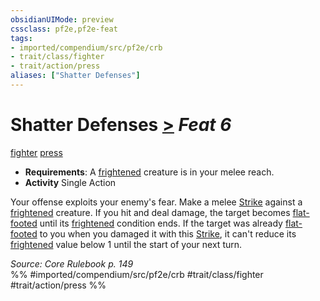 ```yaml
---
obsidianUIMode: preview
cssclass: pf2e,pf2e-feat
tags:
- imported/compendium/src/pf2e/crb
- trait/class/fighter
- trait/action/press
aliases: ["Shatter Defenses"]
---
```

# Shatter Defenses  [>](chapter-9-playing-the-game.md#Actions "Single Action") *Feat 6*  
[fighter](rules/traits/fighter.md)  [press](press.md)  

- **Requirements**: A [frightened](conditions.md#Frightened) creature is in your melee reach.
- **Activity** Single Action

Your offense exploits your enemy's fear. Make a melee [Strike](strike.md) against a [frightened](conditions.md#Frightened) creature. If you hit and deal damage, the target becomes [flat-footed](conditions.md#Flat-footed) until its [frightened](conditions.md#Frightened) condition ends. If the target was already [flat-footed](conditions.md#Flat-footed) to you when you damaged it with this [Strike](strike.md), it can't reduce its [frightened](conditions.md#Frightened) value below 1 until the start of your next turn.

*Source: Core Rulebook p. 149*  
%% #imported/compendium/src/pf2e/crb #trait/class/fighter #trait/action/press %%
